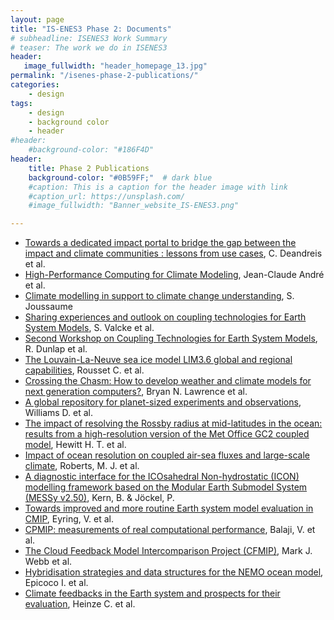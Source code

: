 ```yaml
---
layout: page
title: "IS-ENES3 Phase 2: Documents"
# subheadline: ISENES3 Work Summary
# teaser: The work we do in ISENES3
header:
   image_fullwidth: "header_homepage_13.jpg"
permalink: "/isenes-phase-2-publications/"
categories:
    - design
tags:
    - design
    - background color
    - header
#header:
    #background-color: "#186F4D"
header:
    title: Phase 2 Publications
    background-color: "#0B59FF;"  # dark blue
    #caption: This is a caption for the header image with link
    #caption_url: https://unsplash.com/
    #image_fullwidth: "Banner_website_IS-ENES3.png"

---
```


- [Towards a dedicated impact portal to bridge the gap between the impact and climate communities : lessons from use cases](https://raw.githubusercontent.com/IS-ENES3/IS-ENES-Website/main/pdf_documents/IS2_publi_Deandreis.pdf), C. Deandreis et al.
- [High-Performance Computing for Climate Modeling](https://raw.githubusercontent.com/IS-ENES3/IS-ENES-Website/main/pdf_documents/IS2_publi_BAMS_Paper.pdf), Jean-Claude André et al.
- [Climate modelling in support to climate change understanding](https://raw.githubusercontent.com/IS-ENES3/IS-ENES-Website/main/pdf_documents/IS2_publi_Joussaume.pdf), S. Joussaume
- [Sharing experiences and outlook on coupling technologies for Earth System Models](https://raw.githubusercontent.com/IS-ENES3/IS-ENES-Website/main/pdf_documents/IS2_publi_BAMS_paper_Coupling_tech_March_2016.pdf), S. Valcke et al.
- [Second Workshop on Coupling Technologies for Earth System Models](https://raw.githubusercontent.com/IS-ENES3/IS-ENES-Website/main/pdf_documents/IS2_publi_Dunlap.pdf), R. Dunlap et al.
- [The Louvain-La-Neuve sea ice model LIM3.6 global and regional capabilities](https://raw.githubusercontent.com/IS-ENES3/IS-ENES-Website/main/pdf_documents/IS2_publi_Rousset.pdf), Rousset C. et al.
- [Crossing the Chasm: How to develop weather and climate models for next generation computers?](https://raw.githubusercontent.com/IS-ENES3/IS-ENES-Website/main/pdf_documents/IS2_publi_Lawrence.pdf), Bryan N. Lawrence et al.
- [A global repository for planet-sized experiments and observations](https://raw.githubusercontent.com/IS-ENES3/IS-ENES-Website/main/pdf_documents/IS2_publi_Williams.pdf), Williams D. et al.
- [The impact of resolving the Rossby radius at mid-latitudes in the ocean: results from a high-resolution version of the Met Office GC2 coupled model](https://raw.githubusercontent.com/IS-ENES3/IS-ENES-Website/main/pdf_documents/IS2_publi_Hewitt.pdf), Hewitt H. T. et al.
- [Impact of ocean resolution on coupled air-sea fluxes and large-scale climate](https://raw.githubusercontent.com/IS-ENES3/IS-ENES-Website/main/pdf_documents/IS2_publi_Roberts.pdf), Roberts, M. J. et al.
- [A diagnostic interface for the ICOsahedral Non-hydrostatic (ICON) modelling framework based on the Modular Earth Submodel System (MESSy v2.50)](https://raw.githubusercontent.com/IS-ENES3/IS-ENES-Website/main/pdf_documents/IS2_publi_Kern_Jockel_ICON.pdf), Kern, B. & Jöckel, P.
- [Towards improved and more routine Earth system model evaluation in CMIP](https://raw.githubusercontent.com/IS-ENES3/IS-ENES-Website/main/pdf_documents/IS2_publi_Eyring.pdf), Eyring, V. et al.
- [CPMIP: measurements of real computational performance](https://raw.githubusercontent.com/IS-ENES3/IS-ENES-Website/main/pdf_documents/IS2_publi_Balaji.pdf), Balaji, V. et al.
- [The Cloud Feedback Model Intercomparison Project (CFMIP)](https://raw.githubusercontent.com/IS-ENES3/IS-ENES-Website/main/pdf_documents/IS2_publi_Webb.pdf), Mark J. Webb et al.
- [Hybridisation strategies and data structures for the NEMO ocean model](https://raw.githubusercontent.com/IS-ENES3/IS-ENES-Website/main/pdf_documents/IS2_publi_Epicoco.pdf), Epicoco I. et al.
- [Climate feedbacks in the Earth system and prospects for their evaluation](https://raw.githubusercontent.com/IS-ENES3/IS-ENES-Website/main/pdf_documents/IS2_publi_esd-review-climate-feedbacks-in-the-earth-system-and-propects-for-their-evaluation.pdf), Heinze C. et al.
